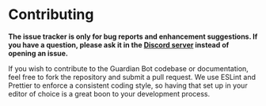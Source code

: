 # Contributing

**The issue tracker is only for bug reports and enhancement suggestions. If you have a question, please ask it in the [Discord server](https://discord.gg/DytTVvU) instead of opening an issue.**

If you wish to contribute to the Guardian Bot codebase or documentation, feel free to fork the repository and submit a
pull request. We use ESLint and Prettier to enforce a consistent coding style, so having that set up in your editor of choice
is a great boon to your development process.
